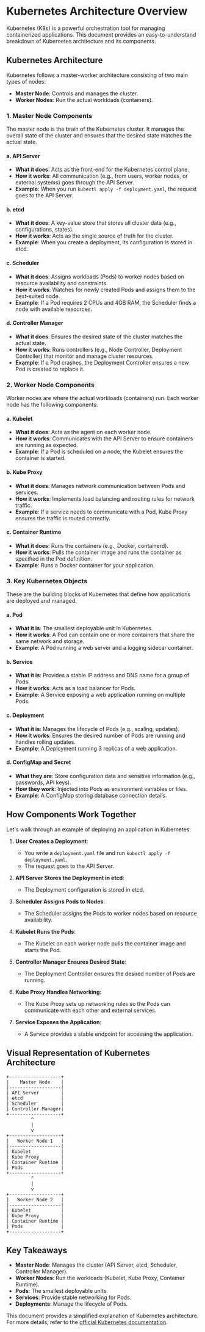 # Kubernetes Architecture Overview

Kubernetes (K8s) is a powerful orchestration tool for managing containerized applications. This document provides an easy-to-understand breakdown of Kubernetes architecture and its components.

## Kubernetes Architecture

Kubernetes follows a master-worker architecture consisting of two main types of nodes:

- **Master Node**: Controls and manages the cluster.
- **Worker Nodes**: Run the actual workloads (containers).

### 1. Master Node Components

The master node is the brain of the Kubernetes cluster. It manages the overall state of the cluster and ensures that the desired state matches the actual state.

#### a. API Server

- **What it does**: Acts as the front-end for the Kubernetes control plane.
- **How it works**: All communication (e.g., from users, worker nodes, or external systems) goes through the API Server.
- **Example**: When you run `kubectl apply -f deployment.yaml`, the request goes to the API Server.

#### b. etcd

- **What it does**: A key-value store that stores all cluster data (e.g., configurations, states).
- **How it works**: Acts as the single source of truth for the cluster.
- **Example**: When you create a deployment, its configuration is stored in etcd.

#### c. Scheduler

- **What it does**: Assigns workloads (Pods) to worker nodes based on resource availability and constraints.
- **How it works**: Watches for newly created Pods and assigns them to the best-suited node.
- **Example**: If a Pod requires 2 CPUs and 4GB RAM, the Scheduler finds a node with available resources.

#### d. Controller Manager

- **What it does**: Ensures the desired state of the cluster matches the actual state.
- **How it works**: Runs controllers (e.g., Node Controller, Deployment Controller) that monitor and manage cluster resources.
- **Example**: If a Pod crashes, the Deployment Controller ensures a new Pod is created to replace it.

### 2. Worker Node Components

Worker nodes are where the actual workloads (containers) run. Each worker node has the following components:

#### a. Kubelet

- **What it does**: Acts as the agent on each worker node.
- **How it works**: Communicates with the API Server to ensure containers are running as expected.
- **Example**: If a Pod is scheduled on a node, the Kubelet ensures the container is started.

#### b. Kube Proxy

- **What it does**: Manages network communication between Pods and services.
- **How it works**: Implements load balancing and routing rules for network traffic.
- **Example**: If a service needs to communicate with a Pod, Kube Proxy ensures the traffic is routed correctly.

#### c. Container Runtime

- **What it does**: Runs the containers (e.g., Docker, containerd).
- **How it works**: Pulls the container image and runs the container as specified in the Pod definition.
- **Example**: Runs a Docker container for your application.

### 3. Key Kubernetes Objects

These are the building blocks of Kubernetes that define how applications are deployed and managed.

#### a. Pod

- **What it is**: The smallest deployable unit in Kubernetes.
- **How it works**: A Pod can contain one or more containers that share the same network and storage.
- **Example**: A Pod running a web server and a logging sidecar container.

#### b. Service

- **What it is**: Provides a stable IP address and DNS name for a group of Pods.
- **How it works**: Acts as a load balancer for Pods.
- **Example**: A Service exposing a web application running on multiple Pods.

#### c. Deployment

- **What it is**: Manages the lifecycle of Pods (e.g., scaling, updates).
- **How it works**: Ensures the desired number of Pods are running and handles rolling updates.
- **Example**: A Deployment running 3 replicas of a web application.

#### d. ConfigMap and Secret

- **What they are**: Store configuration data and sensitive information (e.g., passwords, API keys).
- **How they work**: Injected into Pods as environment variables or files.
- **Example**: A ConfigMap storing database connection details.

## How Components Work Together

Let's walk through an example of deploying an application in Kubernetes:

1. **User Creates a Deployment**:

   - You write a `deployment.yaml` file and run `kubectl apply -f deployment.yaml`.
   - The request goes to the API Server.

2. **API Server Stores the Deployment in etcd**:

   - The Deployment configuration is stored in etcd.

3. **Scheduler Assigns Pods to Nodes**:

   - The Scheduler assigns the Pods to worker nodes based on resource availability.

4. **Kubelet Runs the Pods**:

   - The Kubelet on each worker node pulls the container image and starts the Pod.

5. **Controller Manager Ensures Desired State**:

   - The Deployment Controller ensures the desired number of Pods are running.

6. **Kube Proxy Handles Networking**:

   - The Kube Proxy sets up networking rules so the Pods can communicate with each other and external services.

7. **Service Exposes the Application**:

   - A Service provides a stable endpoint for accessing the application.

## Visual Representation of Kubernetes Architecture

```
+-------------------+
|    Master Node    |
|-------------------|
| API Server        |
| etcd              |
| Scheduler         |
| Controller Manager|
+-------------------+
         ^
         |
         v
+-------------------+
|   Worker Node 1   |
|-------------------|
| Kubelet           |
| Kube Proxy        |
| Container Runtime |
| Pods              |
+-------------------+
         ^
         |
         v
+-------------------+
|   Worker Node 2   |
|-------------------|
| Kubelet           |
| Kube Proxy        |
| Container Runtime |
| Pods              |
+-------------------+
```

## Key Takeaways

- **Master Node**: Manages the cluster (API Server, etcd, Scheduler, Controller Manager).
- **Worker Nodes**: Run the workloads (Kubelet, Kube Proxy, Container Runtime).
- **Pods**: The smallest deployable units.
- **Services**: Provide stable networking for Pods.
- **Deployments**: Manage the lifecycle of Pods.

This document provides a simplified explanation of Kubernetes architecture. For more details, refer to the [official Kubernetes documentation](https://kubernetes.io/docs/).

